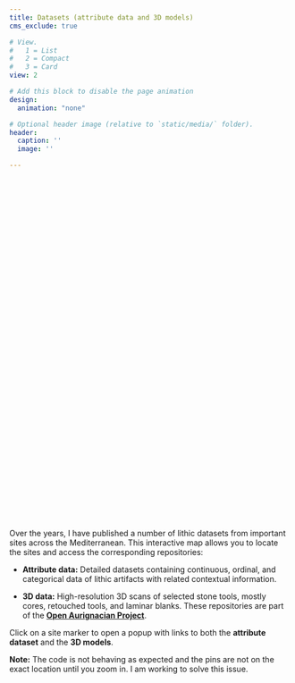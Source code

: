 ```yaml
---
title: Datasets (attribute data and 3D models)
cms_exclude: true

# View.
#   1 = List
#   2 = Compact
#   3 = Card
view: 2

# Add this block to disable the page animation
design:
  animation: "none"

# Optional header image (relative to `static/media/` folder).
header:
  caption: ''
  image: ''

---
```


<style>
  #dataset-map {
    width: 100%;
    max-width: 1000px; /* optional */
    height: 600px;
    margin-bottom: 2em;
  }
  .popup-thumb {
    width: 120px;
    height: auto;
    display: block;
    margin-bottom: 0.5em;
    border-radius: 6px;
  }
  .popup-links a {
    display: block;
    text-decoration: underline;
    margin: 0.15em 0;
  }
</style>

<link rel="stylesheet" href="https://unpkg.com/leaflet/dist/leaflet.css" />

<div id="dataset-map"></div>

<script src="https://unpkg.com/leaflet/dist/leaflet.js"></script>
<script>
(function() {
  // Map image size in pixels
  const imageWidth = 1000;
  const imageHeight = 600;

  // Initialize Leaflet map
  const map = L.map('dataset-map', {
    crs: L.CRS.Simple,
    minZoom: -1,
    maxZoom: 2
  });

  // Define image bounds
  const bounds = [[0,0], [imageHeight, imageWidth]];

  // Add static image as map
  L.imageOverlay('/media/map-dataset.png', bounds).addTo(map);
  map.fitBounds(bounds);

  // Function to build popup HTML
  function buildPopup(site) {
    let html = '';
    if (site.thumbnail) {
      html += `<img class="popup-thumb" src="${site.thumbnail}" alt="Thumbnail for ${site.name}">`;
    }
    html += `<strong>${site.name}</strong><br>`;
    html += '<div class="popup-links">';
    if (site.attribute_url) html += `<a href="${site.attribute_url}" target="_blank">Attribute data</a>`;
    if (site["3d_url"]) html += `<a href="${site["3d_url"]}" target="_blank">3D data</a>`;
    html += '</div>';
    return html;
  }

  // Load dataset JSON and add markers
  fetch('/data/datasets.json', { cache: 'no-cache' })
    .then(r => r.json())
    .then(data => {
      data.forEach(site => {
        // Convert % to pixel coordinates
        const px = (site.x / 100) * imageWidth;
        const py = (site.y / 100) * imageHeight;

        L.marker([py, px]).addTo(map).bindPopup(buildPopup(site));
      });
    })
    .catch(err => console.error('Error loading datasets.json:', err));
})();
</script>

Over the years, I have published a number of lithic datasets from important sites across the Mediterranean. This interactive map allows you to locate the sites and access the corresponding repositories:

- **Attribute data:** Detailed datasets containing continuous, ordinal, and categorical data of lithic artifacts with related contextual information.

- **3D data:** High-resolution 3D scans of selected stone tools, mostly cores, retouched tools, and laminar blanks. These repositories are part of the **[Open Aurignacian Project](https://www.armandofalcucci.com/project/open_aurignacian/)**.

Click on a site marker to open a popup with links to both the **attribute dataset** and the **3D models**.  

**Note:** The code is not behaving as expected and the pins are not on the exact location until you zoom in. I am working to solve this issue.
